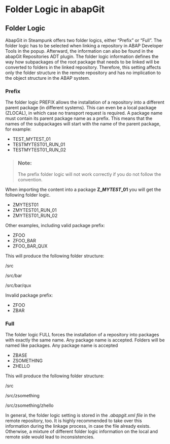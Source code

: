 <!-- loiodd894ad345a9492b87c802214f9e8bc9 -->

# Folder Logic in abapGit



<a name="loiodd894ad345a9492b87c802214f9e8bc9__section_fp2_qkx_kwb"/>

## Folder Logic

AbapGit in Steampunk offers two folder logics, either “Prefix” or “Full”. The folder logic has to be selected when linking a repository in ABAP Developer Tools in the popup. Afterward, the information can also be found in the abapGit Repositories ADT plugin. The folder logic information defines the way how subpackages of the root package that needs to be linked will be converted to folders in the linked repository. Therefore, this setting affects only the folder structure in the remote repository and has no implication to the object structure in the ABAP system.



### Prefix

The folder logic PREFIX allows the installation of a repository into a different parent package \(in different systems\). This can even be a local package \(ZLOCAL\), in which case no transport request is required. A package name must contain its parent package name as a prefix. This means that the names of the subpackages will start with the name of the parent package, for example:

-   TEST\_MYTEST\_01
-   TESTMYTEST01\_RUN\_01
-   TESTMYTEST01\_RUN\_02

> ### Note:  
> The prefix folder logic will not work correctly if you do not follow the convention.

When importing the content into a package **Z\_*****MYTEST*****\_01** you will get the following folder logic.

-   ZMYTEST01
-   ZMYTEST01\_RUN\_01
-   ZMYTEST01\_RUN\_02

 

Other examples, including valid package prefix:

-   ZFOO
-   ZFOO\_BAR
-   ZFOO\_BAR\_QUX

This will produce the following folder structure:

/src

/src/bar

/src/bar/qux

 

Invalid package prefix:

-   ZFOO
-   ZBAR



### Full

The folder logic FULL forces the installation of a repository into packages with exactly the same name. Any package name is accepted. Folders will be named like packages. Any package name is accepted

-   ZBASE
-   ZSOMETHING
-   ZHELLO

 

This will produce the following folder structure:

/src

/src/zsomething

/src/zsomething/zhello

In general, the folder logic setting is stored in the *.abapgit.xml file* in the remote repository, too. It is highly recommended to take over this information during the linkage process, in case the file already exists. Otherwise, a mixture of different folder logic information on the local and remote side would lead to inconsistencies.


